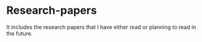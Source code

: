 # Research-papers
It includes the research papers that I have either read or planning to read in the future.
